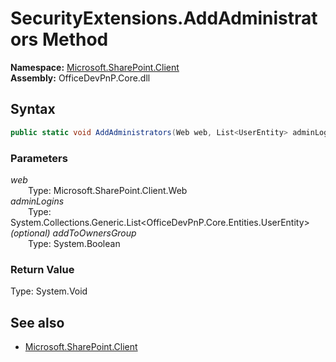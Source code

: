 # SecurityExtensions.AddAdministrators Method  
  

**Namespace:** [Microsoft.SharePoint.Client](Microsoft.SharePoint.Client.md)  
**Assembly:** OfficeDevPnP.Core.dll  
## Syntax
```C#
public static void AddAdministrators(Web web, List<UserEntity> adminLogins, Boolean addToOwnersGroup)
```
### Parameters
*web*  
&emsp;&emsp;Type: Microsoft.SharePoint.Client.Web  
*adminLogins*  
&emsp;&emsp;Type: System.Collections.Generic.List<OfficeDevPnP.Core.Entities.UserEntity>  
*(optional) addToOwnersGroup*  
&emsp;&emsp;Type: System.Boolean  
### Return Value
Type: System.Void  

## See also
- [Microsoft.SharePoint.Client](Microsoft.SharePoint.Client.md)
